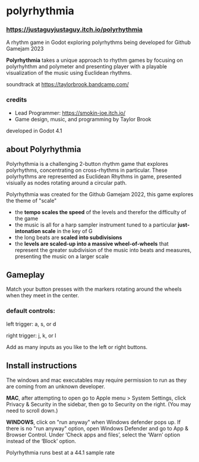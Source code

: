 # polyrhythmia <br>

### https://justaguyjustaguy.itch.io/polyrhythmia

A rhythm game in Godot exploring polyrhythms being developed for Github Gamejam 2023 <br>

**Polyrhythmia** takes a unique approach to rhythm games by focusing on polyrhyhthm
and polymeter and presenting player with a playable visualization of the music
using Euclidean rhythms. <br>

soundtrack at https://taylorbrook.bandcamp.com/

### credits
- Lead Programmer: https://smokin-joe.itch.io/ <br>
- Game design, music, and programming by Taylor Brook <br>

developed in Godot 4.1 <br>

## about Polyrhythmia

Polyrhythmia is a challenging 2-button rhythm game that explores polyrhythms, concentrating on cross-rhythms in particular. These polyrhythms are represented as Euclidean Rhythms in game, presented visiually as nodes rotating around a circular path. <br>

Polyrhythmia was created for the Github Gamejam 2022, this game explores the theme of "scale" <br>

- the **tempo scales the speed** of the levels and therefor the difficulty of the game <br>
- the music is all for a harp sampler instrument tuned to a particular **just-intonation scale** in the key of G <br>
- the long beats are **scaled into subdivisions** <br>
- the **levels are scaled-up into a massive wheel-of-wheels** that represent the greater subdivision of the music into beats and measures, presenting the music on a larger scale <br>

## Gameplay <br>
Match your button presses with the markers rotating around the wheels when they meet in the center. <br>

### default controls: <br>

left trigger: a, s, or d <br>

right trigger: j, k, or l <br>
 
Add as many inputs as you like to the left or right buttons. <br>

## Install instructions <br>
The windows and mac executables may require permission to run as they are coming from an unknown developer.  <br>

**MAC**, after attempting to open go to Apple menu  > System Settings, click Privacy & Security  in the sidebar, then go to Security on the right. (You may need to scroll down.) <br>

**WINDOWS**, click on "run anyway" when Windows defender pops up. If there is no "run anyway" option, open Windows Defender and go to App & Browser Control. Under ‘Check apps and files’, select the ‘Warn’ option instead of the ‘Block’ option. <br>

Polyrhythmia runs best at a 44.1 sample rate
